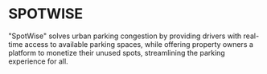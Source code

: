 # SPOTWISE
"SpotWise" solves urban parking congestion by providing drivers with real-time access to available parking spaces, while offering property owners a platform to monetize their unused spots, streamlining the parking experience for all.
